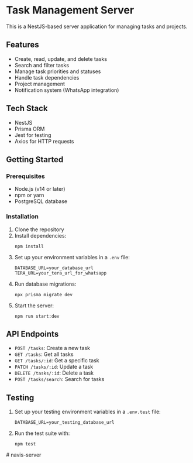 # Task Management Server

This is a NestJS-based server application for managing tasks and projects.

## Features

- Create, read, update, and delete tasks
- Search and filter tasks
- Manage task priorities and statuses
- Handle task dependencies
- Project management
- Notification system (WhatsApp integration)

## Tech Stack

- NestJS
- Prisma ORM
- Jest for testing
- Axios for HTTP requests

## Getting Started

### Prerequisites

- Node.js (v14 or later)
- npm or yarn
- PostgreSQL database

### Installation

1. Clone the repository
2. Install dependencies:
   ```
   npm install
   ```
3. Set up your environment variables in a `.env` file:
   ```
   DATABASE_URL=your_database_url
   TERA_URL=your_tera_url_for_whatsapp
   ```
4. Run database migrations:
   ```
   npx prisma migrate dev
   ```
5. Start the server:
   ```
   npm run start:dev
   ```

## API Endpoints

- `POST /tasks`: Create a new task
- `GET /tasks`: Get all tasks
- `GET /tasks/:id`: Get a specific task
- `PATCH /tasks/:id`: Update a task
- `DELETE /tasks/:id`: Delete a task
- `POST /tasks/search`: Search for tasks

## Testing

1. Set up your testing environment variables in a `.env.test` file:

   ```
   DATABASE_URL=your_testing_database_url
   ```

2. Run the test suite with:

   ```
   npm test
   ```

#   n a v i s - s e r v e r  
 